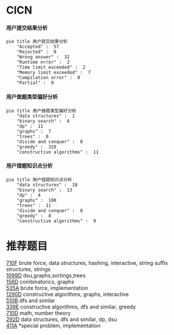 # ClCN

<!-- tabs:start -->



#### **用户提交结果分析**

```mermaid
pie title 用户提交结果分析
    "Accepted" :  57
    "Rejected" :  0
    "Wrong answer" :  32
    "Runtime error" :  2
    "Time limit exceeded" :  2
    "Memory limit exceeded" :  7
    "Compilation error" :  0
    "Partial" :  0
```

#### **用户做题类型偏好分析**

```mermaid
pie title 用户做题类型偏好分析
    "data structures" :  1
    "binary search" :  6
    "dp" :  11
    "graphs" :  7
    "trees" :  0
    "divide and conquer" :  0
    "greedy" :  329
    "constructive algorithms" :  11
```
#### **用户错题知识点分析**

```mermaid
pie title 用户错题知识点分析
    "data structures" :  18
    "binary search" :  13
    "dp" :  4
    "graphs" :  100
    "trees" :  11
    "divide and conquer" :  0
    "greedy" :  8
    "constructive algorithms" :  9
```



<!-- tabs:end -->
# 推荐题目
[710F](https://codeforces.com/contest/710/problem/F)		brute force,
                        data structures,
                        hashing,
                        interactive,
                        string suffix structures,
                        strings		  
[1099D](https://codeforces.com/contest/1099/problem/D)		dsu,graphs,sortings,trees		  
[156D](https://codeforces.com/contest/156/problem/D)		combinatorics,
                        graphs		  
[535A](https://codeforces.com/contest/535/problem/A)		brute force,
                        implementation		  
[1290D](https://codeforces.com/contest/1290/problem/D)		constructive algorithms,
                        graphs,
                        interactive		  
[510B](https://codeforces.com/contest/510/problem/B)		dfs and similar		  
[339E](https://codeforces.com/contest/339/problem/E)		constructive algorithms,
                        dfs and similar,
                        greedy		  
[710D](https://codeforces.com/contest/710/problem/D)		math,
                        number theory		  
[292D](https://codeforces.com/contest/292/problem/D)		data structures,
                        dfs and similar,
                        dp,
                        dsu		  
[411A](https://codeforces.com/contest/411/problem/A)		*special problem,
                        implementation		  
